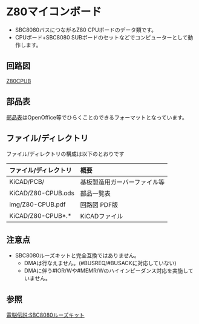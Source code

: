 # Z80マイコンボード

- SBC8080バスにつながるZ80 CPUボードのデータ類です。
- CPUボード+SBC8080 SUBボードのセットなどでコンピューターとして動作します。

## 回路図

[Z80CPUB](img/Z80-CPUB.pdf)

## 部品表

[部品表](KiCAD/Z80-CPUB.ods)はOpenOffice等でひらくことのできるフォーマットとなっています。

## ファイル/ディレクトリ

ファイル/ディレクトリの構成は以下のとおりです

|ファイル/ディレクトリ|概要|
|:--|:--|
|KiCAD/PCB/|基板製造用ガーバーファイル等|
|KiCAD/Z80-CPUB.ods|部品一覧表|
|img/Z80-CPUB.pdf|回路図 PDF版|
|KiCAD/Z80-CPUB*.*|KiCADファイル|

## 注意点

- SBC8080ルーズキットと完全互換ではありません。
  - DMAは行なえません。(#BUSREQ/#BUSACKに対応していない)
  - DMAに伴う#IOR/Wや#MEMR/Wのハイインピーダンス対応を実施していません。


## 参照

[電脳伝説:SBC8080ルーズキット](https://vintagechips.wordpress.com/2018/06/24/sbc8080-cpu%E3%83%AB%E3%83%BC%E3%82%BA%E3%82%AD%E3%83%83%E3%83%88/)

